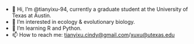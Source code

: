 - 👋 Hi, I’m @tianyixu-94, currently a graduate student at the University of Texas at Austin. 
- 👀 I’m interested in ecology & evolutionary biology. 
- 🌱 I’m learning R and Python.
- 📫 How to reach me: tianyixu.cindy@gmail.com/xuxu@utexas.edu

<!---
tianyixu-94/tianyixu-94 is a ✨ special ✨ repository because its `README.md` (this file) appears on your GitHub profile.
You can click the Preview link to take a look at your changes.
--->
